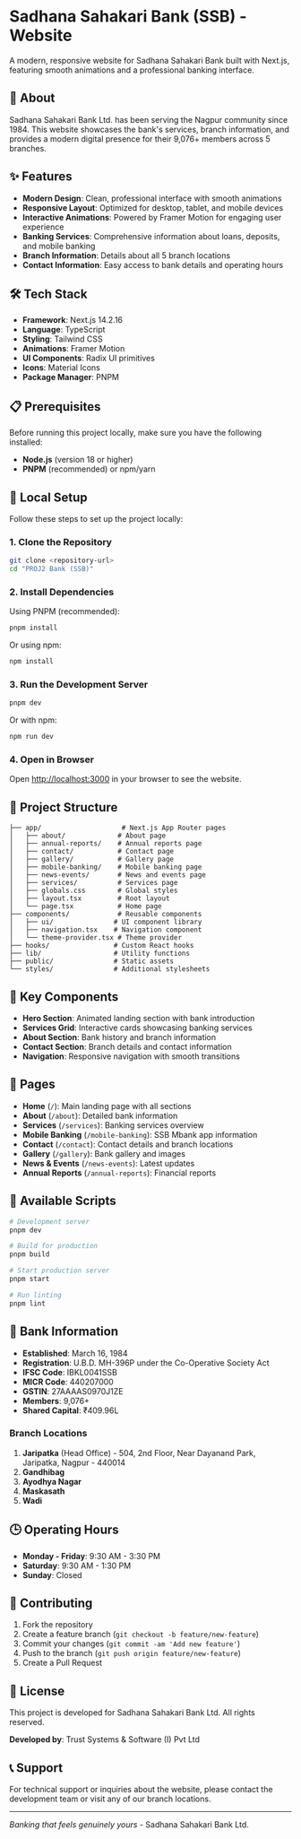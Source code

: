 # Sadhana Sahakari Bank (SSB) - Website

A modern, responsive website for Sadhana Sahakari Bank built with Next.js, featuring smooth animations and a professional banking interface.

## 🏦 About

Sadhana Sahakari Bank Ltd. has been serving the Nagpur community since 1984. This website showcases the bank's services, branch information, and provides a modern digital presence for their 9,076+ members across 5 branches.

## ✨ Features

- **Modern Design**: Clean, professional interface with smooth animations
- **Responsive Layout**: Optimized for desktop, tablet, and mobile devices
- **Interactive Animations**: Powered by Framer Motion for engaging user experience
- **Banking Services**: Comprehensive information about loans, deposits, and mobile banking
- **Branch Information**: Details about all 5 branch locations
- **Contact Information**: Easy access to bank details and operating hours

## 🛠️ Tech Stack

- **Framework**: Next.js 14.2.16
- **Language**: TypeScript
- **Styling**: Tailwind CSS
- **Animations**: Framer Motion
- **UI Components**: Radix UI primitives
- **Icons**: Material Icons
- **Package Manager**: PNPM

## 📋 Prerequisites

Before running this project locally, make sure you have the following installed:

- **Node.js** (version 18 or higher)
- **PNPM** (recommended) or npm/yarn

## 🚀 Local Setup

Follow these steps to set up the project locally:

### 1. Clone the Repository

```bash
git clone <repository-url>
cd "PROJ2 Bank (SSB)"
```

### 2. Install Dependencies

Using PNPM (recommended):
```bash
pnpm install
```

Or using npm:
```bash
npm install
```

### 3. Run the Development Server

```bash
pnpm dev
```

Or with npm:
```bash
npm run dev
```

### 4. Open in Browser

Open [http://localhost:3000](http://localhost:3000) in your browser to see the website.

## 📁 Project Structure

```
├── app/                    # Next.js App Router pages
│   ├── about/             # About page
│   ├── annual-reports/    # Annual reports page
│   ├── contact/           # Contact page
│   ├── gallery/           # Gallery page
│   ├── mobile-banking/    # Mobile banking page
│   ├── news-events/       # News and events page
│   ├── services/          # Services page
│   ├── globals.css        # Global styles
│   ├── layout.tsx         # Root layout
│   └── page.tsx           # Home page
├── components/            # Reusable components
│   ├── ui/               # UI component library
│   ├── navigation.tsx    # Navigation component
│   └── theme-provider.tsx # Theme provider
├── hooks/                # Custom React hooks
├── lib/                  # Utility functions
├── public/               # Static assets
└── styles/               # Additional stylesheets
```

## 🎨 Key Components

- **Hero Section**: Animated landing section with bank introduction
- **Services Grid**: Interactive cards showcasing banking services
- **About Section**: Bank history and branch information
- **Contact Section**: Branch details and contact information
- **Navigation**: Responsive navigation with smooth transitions

## 📱 Pages

- **Home** (`/`): Main landing page with all sections
- **About** (`/about`): Detailed bank information
- **Services** (`/services`): Banking services overview
- **Mobile Banking** (`/mobile-banking`): SSB Mbank app information
- **Contact** (`/contact`): Contact details and branch locations
- **Gallery** (`/gallery`): Bank gallery and images
- **News & Events** (`/news-events`): Latest updates
- **Annual Reports** (`/annual-reports`): Financial reports

## 🔧 Available Scripts

```bash
# Development server
pnpm dev

# Build for production
pnpm build

# Start production server
pnpm start

# Run linting
pnpm lint
```

## 🏢 Bank Information

- **Established**: March 16, 1984
- **Registration**: U.B.D. MH-396P under the Co-Operative Society Act
- **IFSC Code**: IBKL0041SSB
- **MICR Code**: 440207000
- **GSTIN**: 27AAAAS0970J1ZE
- **Members**: 9,076+
- **Shared Capital**: ₹409.96L

### Branch Locations

1. **Jaripatka** (Head Office) - 504, 2nd Floor, Near Dayanand Park, Jaripatka, Nagpur - 440014
2. **Gandhibag**
3. **Ayodhya Nagar**
4. **Maskasath**
5. **Wadi**

## 🕒 Operating Hours

- **Monday - Friday**: 9:30 AM - 3:30 PM
- **Saturday**: 9:30 AM - 1:30 PM
- **Sunday**: Closed

## 🤝 Contributing

1. Fork the repository
2. Create a feature branch (`git checkout -b feature/new-feature`)
3. Commit your changes (`git commit -am 'Add new feature'`)
4. Push to the branch (`git push origin feature/new-feature`)
5. Create a Pull Request

## 📄 License

This project is developed for Sadhana Sahakari Bank Ltd. All rights reserved.

**Developed by**: Trust Systems & Software (I) Pvt Ltd

## 📞 Support

For technical support or inquiries about the website, please contact the development team or visit any of our branch locations.

---

*Banking that feels genuinely yours* - Sadhana Sahakari Bank Ltd.